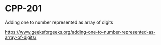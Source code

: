 # CPP-201
Adding one to number represented as array of digits







https://www.geeksforgeeks.org/adding-one-to-number-represented-as-array-of-digits/
